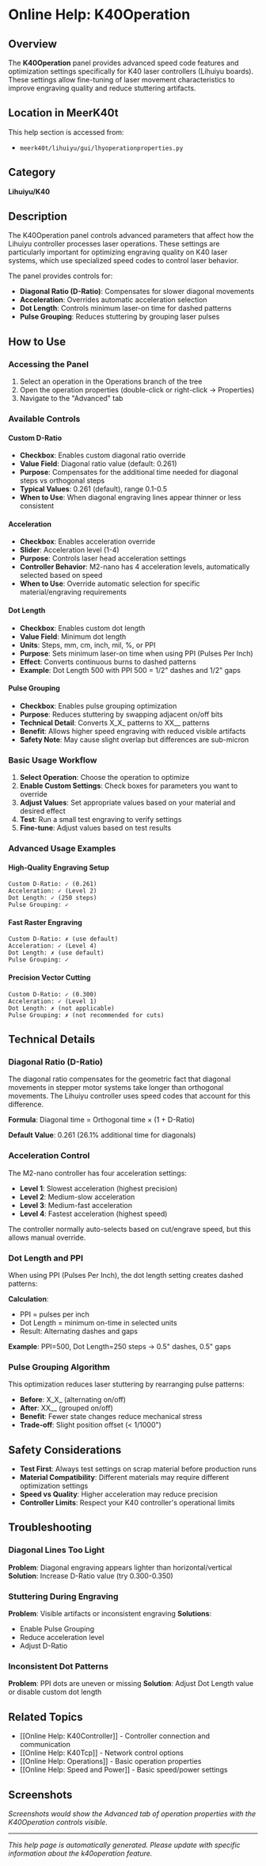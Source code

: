 # Online Help: K40Operation

## Overview

The **K40Operation** panel provides advanced speed code features and optimization settings specifically for K40 laser controllers (Lihuiyu boards). These settings allow fine-tuning of laser movement characteristics to improve engraving quality and reduce stuttering artifacts.

## Location in MeerK40t

This help section is accessed from:
- `meerk40t/lihuiyu/gui/lhyoperationproperties.py`

## Category

**Lihuiyu/K40**

## Description

The K40Operation panel controls advanced parameters that affect how the Lihuiyu controller processes laser operations. These settings are particularly important for optimizing engraving quality on K40 laser systems, which use specialized speed codes to control laser behavior.

The panel provides controls for:
- **Diagonal Ratio (D-Ratio)**: Compensates for slower diagonal movements
- **Acceleration**: Overrides automatic acceleration selection
- **Dot Length**: Controls minimum laser-on time for dashed patterns
- **Pulse Grouping**: Reduces stuttering by grouping laser pulses

## How to Use

### Accessing the Panel

1. Select an operation in the Operations branch of the tree
2. Open the operation properties (double-click or right-click → Properties)
3. Navigate to the "Advanced" tab

### Available Controls

#### Custom D-Ratio
- **Checkbox**: Enables custom diagonal ratio override
- **Value Field**: Diagonal ratio value (default: 0.261)
- **Purpose**: Compensates for the additional time needed for diagonal steps vs orthogonal steps
- **Typical Values**: 0.261 (default), range 0.1-0.5
- **When to Use**: When diagonal engraving lines appear thinner or less consistent

#### Acceleration
- **Checkbox**: Enables acceleration override
- **Slider**: Acceleration level (1-4)
- **Purpose**: Controls laser head acceleration settings
- **Controller Behavior**: M2-nano has 4 acceleration levels, automatically selected based on speed
- **When to Use**: Override automatic selection for specific material/engraving requirements

#### Dot Length
- **Checkbox**: Enables custom dot length
- **Value Field**: Minimum dot length
- **Units**: Steps, mm, cm, inch, mil, %, or PPI
- **Purpose**: Sets minimum laser-on time when using PPI (Pulses Per Inch)
- **Effect**: Converts continuous burns to dashed patterns
- **Example**: Dot Length 500 with PPI 500 = 1/2" dashes and 1/2" gaps

#### Pulse Grouping
- **Checkbox**: Enables pulse grouping optimization
- **Purpose**: Reduces stuttering by swapping adjacent on/off bits
- **Technical Detail**: Converts X_X_ patterns to XX__ patterns
- **Benefit**: Allows higher speed engraving with reduced visible artifacts
- **Safety Note**: May cause slight overlap but differences are sub-micron

### Basic Usage Workflow

1. **Select Operation**: Choose the operation to optimize
2. **Enable Custom Settings**: Check boxes for parameters you want to override
3. **Adjust Values**: Set appropriate values based on your material and desired effect
4. **Test**: Run a small test engraving to verify settings
5. **Fine-tune**: Adjust values based on test results

### Advanced Usage Examples

#### High-Quality Engraving Setup
```
Custom D-Ratio: ✓ (0.261)
Acceleration: ✓ (Level 2)
Dot Length: ✓ (250 steps)
Pulse Grouping: ✓
```

#### Fast Raster Engraving
```
Custom D-Ratio: ✗ (use default)
Acceleration: ✓ (Level 4)
Dot Length: ✗ (use default)
Pulse Grouping: ✓
```

#### Precision Vector Cutting
```
Custom D-Ratio: ✓ (0.300)
Acceleration: ✓ (Level 1)
Dot Length: ✗ (not applicable)
Pulse Grouping: ✗ (not recommended for cuts)
```

## Technical Details

### Diagonal Ratio (D-Ratio)
The diagonal ratio compensates for the geometric fact that diagonal movements in stepper motor systems take longer than orthogonal movements. The Lihuiyu controller uses speed codes that account for this difference.

**Formula**: Diagonal time = Orthogonal time × (1 + D-Ratio)

**Default Value**: 0.261 (26.1% additional time for diagonals)

### Acceleration Control
The M2-nano controller has four acceleration settings:
- **Level 1**: Slowest acceleration (highest precision)
- **Level 2**: Medium-slow acceleration
- **Level 3**: Medium-fast acceleration
- **Level 4**: Fastest acceleration (highest speed)

The controller normally auto-selects based on cut/engrave speed, but this allows manual override.

### Dot Length and PPI
When using PPI (Pulses Per Inch), the dot length setting creates dashed patterns:

**Calculation**:
- PPI = pulses per inch
- Dot Length = minimum on-time in selected units
- Result: Alternating dashes and gaps

**Example**: PPI=500, Dot Length=250 steps → 0.5" dashes, 0.5" gaps

### Pulse Grouping Algorithm
This optimization reduces laser stuttering by rearranging pulse patterns:
- **Before**: X_X_ (alternating on/off)
- **After**: XX__ (grouped on/off)
- **Benefit**: Fewer state changes reduce mechanical stress
- **Trade-off**: Slight position offset (< 1/1000")

## Safety Considerations

- **Test First**: Always test settings on scrap material before production runs
- **Material Compatibility**: Different materials may require different optimization settings
- **Speed vs Quality**: Higher acceleration may reduce precision
- **Controller Limits**: Respect your K40 controller's operational limits

## Troubleshooting

### Diagonal Lines Too Light
**Problem**: Diagonal engraving appears lighter than horizontal/vertical
**Solution**: Increase D-Ratio value (try 0.300-0.350)

### Stuttering During Engraving
**Problem**: Visible artifacts or inconsistent engraving
**Solutions**:
- Enable Pulse Grouping
- Reduce acceleration level
- Adjust D-Ratio

### Inconsistent Dot Patterns
**Problem**: PPI dots are uneven or missing
**Solution**: Adjust Dot Length value or disable custom dot length

## Related Topics

- [[Online Help: K40Controller]] - Controller connection and communication
- [[Online Help: K40Tcp]] - Network control options
- [[Online Help: Operations]] - Basic operation properties
- [[Online Help: Speed and Power]] - Basic speed/power settings

## Screenshots

*Screenshots would show the Advanced tab of operation properties with the K40Operation controls visible.*

---

*This help page is automatically generated. Please update with specific information about the k40operation feature.*
